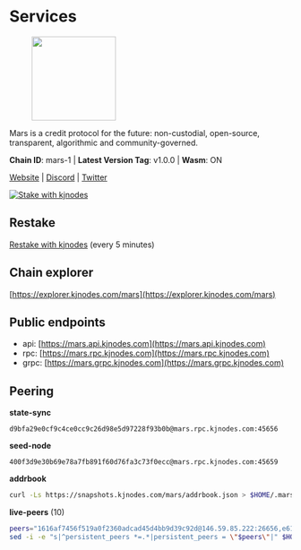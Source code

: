 # Services

<figure><img src="https://raw.githubusercontent.com/kj89/testnet_manuals/main/pingpub/logos/mars.png" width="150" alt=""><figcaption></figcaption></figure>

Mars is a credit protocol for the future: non-custodial,  open-source, transparent, algorithmic and community-governed.

**Chain ID**: mars-1 | **Latest Version Tag**: v1.0.0 | **Wasm**: ON

[Website](https://marsprotocol.io) | [Discord](https://discord.gg/marsprotocol) | [Twitter](https://twitter.com/mars_protocol)

[![Stake with kjnodes](https://i.ibb.co/cr44Q8j/button-stake-with-kjnodes.png)](https://restake.app/mars/marsvaloper1p9t4gr40rnpdwqacxgcqp7ffrfw908nu020g4n)

## Restake

[Restake with kjnodes](https://restake.app/mars/marsvaloper1p9t4gr40rnpdwqacxgcqp7ffrfw908nu020g4n) (every 5 minutes)
## Chain explorer
[https://explorer.kjnodes.com/mars](https://explorer.kjnodes.com/mars)

## Public endpoints

* api: [https://mars.api.kjnodes.com](https://mars.api.kjnodes.com)
* rpc: [https://mars.rpc.kjnodes.com](https://mars.rpc.kjnodes.com)
* grpc: [https://mars.grpc.kjnodes.com](https://mars.grpc.kjnodes.com)

## Peering

**state-sync**

```text
d9bfa29e0cf9c4ce0cc9c26d98e5d97228f93b0b@mars.rpc.kjnodes.com:45656
```

**seed-node**

```text
400f3d9e30b69e78a7fb891f60d76fa3c73f0ecc@mars.rpc.kjnodes.com:45659
```

**addrbook**
```bash
curl -Ls https://snapshots.kjnodes.com/mars/addrbook.json > $HOME/.mars/config/addrbook.json
```

**live-peers** (10)
```bash
peers="1616af7456f519a0f2360adcad45d4bb9d39c92d@146.59.85.222:26656,e61f11c5b03400d3a99c066f951ed0888a2b64af@65.108.238.103:18556,d9bfa29e0cf9c4ce0cc9c26d98e5d97228f93b0b@65.109.88.38:45656,eff52a6fcf2634ce1d60c1a5d38809718e22c5d2@23.88.69.22:28766,d933a425e567c28b4695acbbf0d6cfa6c68cf0c5@65.108.72.156:26656,305d93229a89ae46265ef08536aa962d4a0dee67@65.108.131.18:26656,c46be592341987eae20ac681cb08d2abcc02ab9a@137.74.4.20:2000,001dc593a5d8237d0bcd746302e19aeb8ff0d068@38.146.3.135:18556,be7d56127ef887d095b2f55f09be5fee1969d922@146.59.52.48:18095,54d3ac18bcc6a760a859644a0a80077d2618c872@95.217.85.254:15603"
sed -i -e "s|^persistent_peers *=.*|persistent_peers = \"$peers\"|" $HOME/.mars/config/config.toml
```
